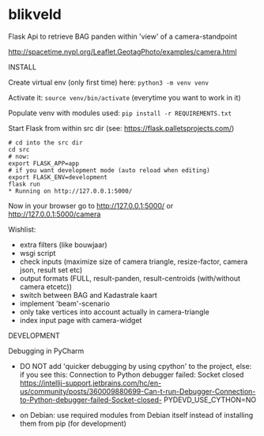 # blikveld
Flask Api to retrieve BAG panden within 'view' of a camera-standpoint

http://spacetime.nypl.org/Leaflet.GeotagPhoto/examples/camera.html

INSTALL

Create virtual env (only first time) here: ``python3 -m venv venv``

Activate it: ``source venv/bin/activate`` (everytime you want to work in it)

Populate venv with modules used: ``pip install -r REQUIREMENTS.txt``

Start Flask from within src dir (see: https://flask.palletsprojects.com/)

```
# cd into the src dir
cd src
# now:
export FLASK_APP=app
# if you want development mode (auto reload when editing)
export FLASK_ENV=development  
flask run
* Running on http://127.0.0.1:5000/
```

Now in your browser go to http://127.0.0.1:5000/ or http://127.0.0.1:5000/camera


Wishlist:

- extra filters (like bouwjaar)
- wsgi script
- check inputs (maximize size of camera triangle, resize-factor, camera json, result set etc)
- output formats (FULL, result-panden, result-centroids (with/without camera etcetc))
- switch between BAG and Kadastrale kaart
- implement 'beam'-scenario
- only take vertices into account actually in camera-triangle
- index input page with camera-widget


DEVELOPMENT

Debugging in PyCharm

- DO NOT add 'quicker debugging by using cpython' to the project, else: 
  if you see this: Connection to Python debugger failed: Socket closed  https://intellij-support.jetbrains.com/hc/en-us/community/posts/360009880699-Can-t-run-Debugger-Connection-to-Python-debugger-failed-Socket-closed-
  PYDEVD_USE_CYTHON=NO
  
- on Debian: use required modules from Debian itself instead of installing them from pip (for development)





